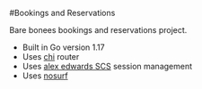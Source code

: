 #Bookings and Reservations

Bare bonees bookings and reservations project.

- Built in Go version 1.17
- Uses [chi](https://github.com/go-chi/chi) router
- Uses [alex edwards SCS](https://github.com/alexedwards/scs) session management
- Uses [nosurf](https://github.com/justinas/nosurf)


